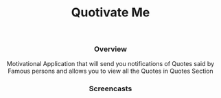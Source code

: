 <center>
	<h1>Quotivate Me</h1>
	<br>
	<h3>Overview</h3>
	<p>Motivational Application that will send you notifications of Quotes said by Famous persons and allows you to view all the Quotes in Quotes Section</p>
	<h3>Screencasts</h3>
	<br>
	<a href = https://thumbs.gfycat.com/RareLightheartedAmericanindianhorse-size_restricted.gif></a>
	<br>
</center>	

